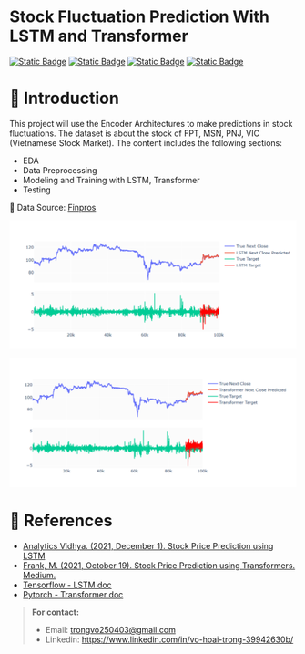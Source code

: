 # Stock Fluctuation Prediction With LSTM and Transformer

[![Static Badge](https://img.shields.io/badge/Notebook-Python-blue?logo=Kaggle&labelColor=white)](https://www.kaggle.com/)
[![Static Badge](https://img.shields.io/badge/Tensorflow-LSTM-grey?logo=Tensorflow&labelColor=white)](https://www.tensorflow.org/api_docs/python/tf/keras/layers/LSTM)
[![Static Badge](https://img.shields.io/badge/Pytorch-Transformer-red?logo=Pytorch&labelColor=white)](https://pytorch.org/docs/stable/generated/torch.nn.TransformerEncoder.html)
[![Static Badge](https://img.shields.io/badge/License-MIT-yellow?labelColor=white)](https://en.wikipedia.org/wiki/MIT_License)

# 🌟 Introduction

This project will use the Encoder Architectures to make predictions in stock fluctuations. The dataset is about the stock of FPT, MSN, PNJ, VIC (Vietnamese Stock Market). 
The content includes the following sections:
- EDA
- Data Preprocessing
- Modeling and Training with LSTM, Transformer
- Testing

📑 Data Source: [Finpros](https://finpros.vn/)

![Result of LSTM](./img/lstm_result.png)

![Result of Transformer](./img/trans_result.png)

# 👀 References

- [Analytics Vidhya. (2021, December 1). Stock Price Prediction using LSTM](https://www.analyticsvidhya.com/blog/2021/12/stock-price-prediction-using-lstm/)
- [Frank, M. (2021, October 19). Stock Price Prediction using Transformers. Medium.](https://medium.com/@Matthew_Frank/stock-price-prediction-using-transformers-2d84341ff213)
- [Tensorflow - LSTM doc](https://www.tensorflow.org/api_docs/python/tf/keras/layers/LSTM)
- [Pytorch - Transformer doc](https://pytorch.org/docs/stable/generated/torch.nn.TransformerEncoder.html)

  
> **For contact:**
> - Email: trongvo250403@gmail.com
> - Linkedin: https://www.linkedin.com/in/vo-hoai-trong-39942630b/
